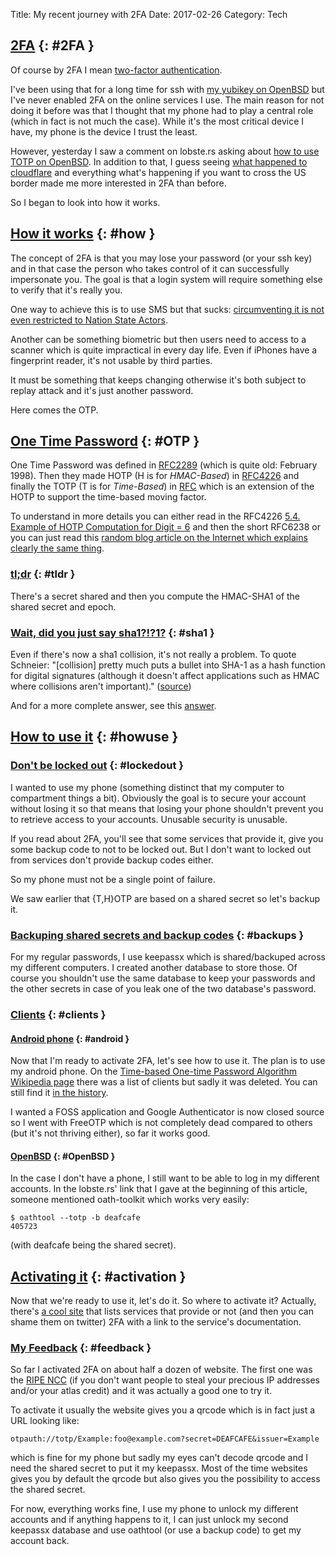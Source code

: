 Title: My recent journey with 2FA
Date: 2017-02-26
Category: Tech

## [2FA](#2FA) {: #2FA }

Of course by 2FA I mean
[two-factor authentication](https://en.wikipedia.org/wiki/Multi-factor_authentication).

I've been using that for a long time for ssh with
[my yubikey on OpenBSD](./yubikey-en.html) but I've never enabled 2FA
on the online services I use. The main reason for not doing it before was
that I thought that my phone had to play a central role (which in fact
is not much the case). While it's the most critical device I have, my
phone is the device I trust the least.

However, yesterday I saw a comment on lobste.rs asking about
[how to use TOTP on OpenBSD](https://lobste.rs/s/1cyltz/two_factor_authentication_now_available/comments/a9xvvg#c_a9xvvg).
In addition to that, I guess seeing
[what happened to cloudflare](https://blog.cloudflare.com/incident-report-on-memory-leak-caused-by-cloudflare-parser-bug/)
and everything what's happening if you want to cross the US border
made me more interested in 2FA than before.

So I began to look into how it works.

## [How it works](#how) {: #how }

The concept of 2FA is that you may lose your password (or your ssh
key) and in that case the person who takes control of it can
successfully impersonate you. The goal is that a login system will
require something else to verify that it's really you.

One way to achieve this is to use SMS but that sucks: [circumventing it
is not even restricted to Nation State Actors](http://www.baltimoresun.com/features/baltimore-insider-blog/bal-black-lives-matter-activist-deray-mckesson-s-twitter-hacked-friday-morning-20160610-story.html).

Another can be something biometric but then users need to access to a
scanner which is quite impractical in every day life. Even if iPhones
have a fingerprint reader, it's not usable by third parties.

It must be something that keeps changing otherwise it's both
subject to replay attack and it's just another password.

Here comes the OTP.

## [One Time Password](#OTP) {: #OTP }

One Time Password was defined in
[RFC2289](https://tools.ietf.org/html/rfc2289) (which is quite old:
February 1998). Then they made HOTP (H is for *HMAC-Based*) in
[RFC4226](https://tools.ietf.org/html/rfc4226) and finally the TOTP (T
is for *Time-Based*) in [RFC](https://tools.ietf.org/html/rfc6238)
which is an extension of the HOTP to support the time-based moving
factor.

To understand in more details you can either read in the RFC4226
[5.4.  Example of HOTP Computation for Digit = 6](https://tools.ietf.org/html/rfc4226#page-7)
and then the short RFC6238 or you can just read this [random blog
article on the Internet which explains clearly the same thing](https://pthree.org/2014/04/15/time-based-one-time-passwords-how-it-works/).

### [tl;dr](#tldr) {: #tldr }

There's a secret shared and then you compute the HMAC-SHA1 of the
shared secret and epoch.

### [Wait, did you just say sha1?!?1?](#sha1) {: #sha1 }

Even if there's now a sha1 collision, it's not really a problem. To
quote Schneier: "[collision] pretty much puts a bullet into
SHA-1 as a hash function for digital signatures (although it doesn't
affect applications such as HMAC where collisions aren't important)."
([source](https://www.schneier.com/blog/archives/2005/02/sha1_broken.html))

And for a more complete answer, see this
[answer](http://crypto.stackexchange.com/questions/26510/why-is-hmac-sha1-still-considered-secure).

## [How to use it](#howuse) {: #howuse }

### [Don't be locked out](#lockedout) {: #lockedout }

I wanted to use my phone (something distinct that my computer to
compartment things a bit). Obviously the goal is to secure your
account without losing it so that means that losing your phone
shouldn't prevent you to retrieve access to your accounts. Unusable
security is unusable.

If you read about 2FA, you'll see that some services that provide it,
give you some backup code to not to be locked out. But I don't want to
locked out from services don't provide backup codes either.

So my phone must not be a single point of failure.

We saw earlier that {T,H}OTP are based on a shared secret so let's
backup it.

### [Backuping shared secrets and backup codes](#backups) {: #backups }

For my regular passwords, I use keepassx which is shared/backuped across my
different computers. I created another database to store those. Of
course you shouldn't use the same database to keep your passwords and the
other secrets in case of you leak one of the two database's password.

### [Clients](#clients) {: #clients }

#### [Android phone](#android) {: #android }

Now that I'm ready to activate 2FA, let's see how to use it. The plan
is to use my android phone. On the
[Time-based One-time Password Algorithm Wikipedia page](https://en.wikipedia.org/wiki/Time-based_One-time_Password_Algorithm)
there was a list of clients but sadly it was deleted.
You can still find it
[in the history](https://en.wikipedia.org/w/index.php?title=Time-based_One-time_Password_Algorithm&oldid=724156353#Client_implementations).

I wanted a FOSS application and Google Authenticator is now closed
source so I went with FreeOTP which is not completely dead compared to
others (but it's not thriving either), so far it works good.

#### [OpenBSD](#OpenBSD) {: #OpenBSD }

In the case I don't have a phone, I still want to be able to
log in my different accounts. In the lobste.rs' link that I gave at the
beginning of this article, someone mentioned oath-toolkit which works
very easily:

    $ oathtool --totp -b deafcafe
	405723

(with deafcafe being the shared secret).

## [Activating it](#activation) {: #activation }

Now that we're ready to use it, let's do it. So where to activate
it? Actually, there's [a cool site](https://2fa.directory/) that
lists services that provide or not (and then you can shame them on
twitter) 2FA with a link to the service's documentation.

### [My Feedback](#feedback) {: #feedback }

So far I activated 2FA on about half a dozen of website. The first one was
the [RIPE NCC](https://www.ripe.net/) (if you don't want people to
steal your precious IP addresses and/or your atlas credit) and it was
actually a good one to try it.

To activate it usually the website gives you a qrcode which is in fact
just a URL looking like:

    otpauth://totp/Example:foo@example.com?secret=DEAFCAFE&issuer=Example

which is fine for my phone but sadly my eyes can't decode qrcode and I
need the shared secret to put it my keepassx. Most of the time
websites gives you by default the qrcode but also gives you the
possibility to access the shared secret.

For now, everything works fine, I use my phone to unlock my different
accounts and if anything happens to it, I can just unlock my second
keepassx database and use oathtool (or use a backup code) to get my
account back.
